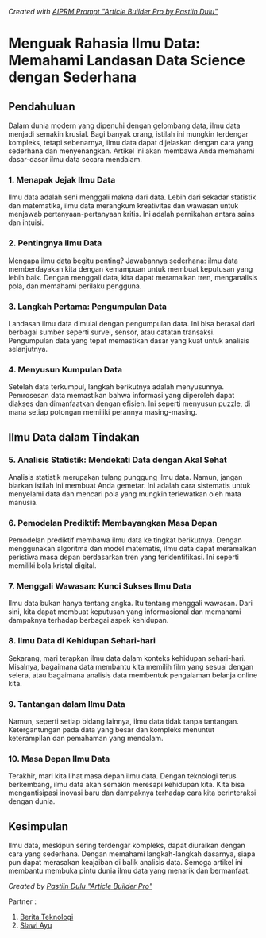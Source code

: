 _Created with [AIPRM Prompt "Article Builder Pro by Pastiin Dulu"](https://www.aiprm.com/prompts/copywriting/writing/1805771235708375040/)_

# Menguak Rahasia Ilmu Data: Memahami Landasan Data Science dengan Sederhana

## Pendahuluan

Dalam dunia modern yang dipenuhi dengan gelombang data, ilmu data menjadi semakin krusial. Bagi banyak orang, istilah ini mungkin terdengar kompleks, tetapi sebenarnya, ilmu data dapat dijelaskan dengan cara yang sederhana dan menyenangkan. Artikel ini akan membawa Anda memahami dasar-dasar ilmu data secara mendalam.

### 1. Menapak Jejak Ilmu Data

Ilmu data adalah seni menggali makna dari data. Lebih dari sekadar statistik dan matematika, ilmu data merangkum kreativitas dan wawasan untuk menjawab pertanyaan-pertanyaan kritis. Ini adalah pernikahan antara sains dan intuisi.

### 2. Pentingnya Ilmu Data

Mengapa ilmu data begitu penting? Jawabannya sederhana: ilmu data memberdayakan kita dengan kemampuan untuk membuat keputusan yang lebih baik. Dengan menggali data, kita dapat meramalkan tren, menganalisis pola, dan memahami perilaku pengguna.

### 3. Langkah Pertama: Pengumpulan Data

Landasan ilmu data dimulai dengan pengumpulan data. Ini bisa berasal dari berbagai sumber seperti survei, sensor, atau catatan transaksi. Pengumpulan data yang tepat memastikan dasar yang kuat untuk analisis selanjutnya.

### 4. Menyusun Kumpulan Data

Setelah data terkumpul, langkah berikutnya adalah menyusunnya. Pemrosesan data memastikan bahwa informasi yang diperoleh dapat diakses dan dimanfaatkan dengan efisien. Ini seperti menyusun puzzle, di mana setiap potongan memiliki perannya masing-masing.

## Ilmu Data dalam Tindakan

### 5. Analisis Statistik: Mendekati Data dengan Akal Sehat

Analisis statistik merupakan tulang punggung ilmu data. Namun, jangan biarkan istilah ini membuat Anda gemetar. Ini adalah cara sistematis untuk menyelami data dan mencari pola yang mungkin terlewatkan oleh mata manusia.

### 6. Pemodelan Prediktif: Membayangkan Masa Depan

Pemodelan prediktif membawa ilmu data ke tingkat berikutnya. Dengan menggunakan algoritma dan model matematis, ilmu data dapat meramalkan peristiwa masa depan berdasarkan tren yang teridentifikasi. Ini seperti memiliki bola kristal digital.

### 7. Menggali Wawasan: Kunci Sukses Ilmu Data

Ilmu data bukan hanya tentang angka. Itu tentang menggali wawasan. Dari sini, kita dapat membuat keputusan yang informasional dan memahami dampaknya terhadap berbagai aspek kehidupan.

### 8. Ilmu Data di Kehidupan Sehari-hari

Sekarang, mari terapkan ilmu data dalam konteks kehidupan sehari-hari. Misalnya, bagaimana data membantu kita memilih film yang sesuai dengan selera, atau bagaimana analisis data membentuk pengalaman belanja online kita.

### 9. Tantangan dalam Ilmu Data

Namun, seperti setiap bidang lainnya, ilmu data tidak tanpa tantangan. Ketergantungan pada data yang besar dan kompleks menuntut keterampilan dan pemahaman yang mendalam.

### 10. Masa Depan Ilmu Data

Terakhir, mari kita lihat masa depan ilmu data. Dengan teknologi terus berkembang, ilmu data akan semakin meresapi kehidupan kita. Kita bisa mengantisipasi inovasi baru dan dampaknya terhadap cara kita berinteraksi dengan dunia.

## Kesimpulan

Ilmu data, meskipun sering terdengar kompleks, dapat diuraikan dengan cara yang sederhana. Dengan memahami langkah-langkah dasarnya, siapa pun dapat merasakan keajaiban di balik analisis data. Semoga artikel ini membantu membuka pintu dunia ilmu data yang menarik dan bermanfaat.

_Created by [Pastiin Dulu "Article Builder Pro"](https://www.pastiin.com)_

Partner :
1. [Berita Teknologi](https://beritateknologi.id)
2. [Slawi Ayu](https://www.slawiayu.com)
